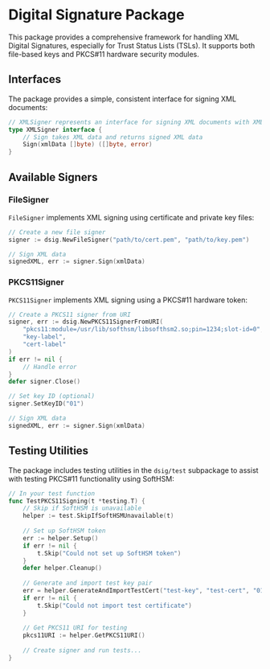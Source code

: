 # Digital Signature Package

This package provides a comprehensive framework for handling XML Digital Signatures, especially for Trust Status Lists (TSLs). It supports both file-based keys and PKCS#11 hardware security modules.

## Interfaces

The package provides a simple, consistent interface for signing XML documents:

```go
// XMLSigner represents an interface for signing XML documents with XML-DSIG
type XMLSigner interface {
	// Sign takes XML data and returns signed XML data
	Sign(xmlData []byte) ([]byte, error)
}
```

## Available Signers

### FileSigner

`FileSigner` implements XML signing using certificate and private key files:

```go
// Create a new file signer
signer := dsig.NewFileSigner("path/to/cert.pem", "path/to/key.pem")

// Sign XML data
signedXML, err := signer.Sign(xmlData)
```

### PKCS11Signer

`PKCS11Signer` implements XML signing using a PKCS#11 hardware token:

```go
// Create a PKCS11 signer from URI
signer, err := dsig.NewPKCS11SignerFromURI(
    "pkcs11:module=/usr/lib/softhsm/libsofthsm2.so;pin=1234;slot-id=0", 
    "key-label", 
    "cert-label"
)
if err != nil {
    // Handle error
}
defer signer.Close()

// Set key ID (optional)
signer.SetKeyID("01")

// Sign XML data
signedXML, err := signer.Sign(xmlData)
```

## Testing Utilities

The package includes testing utilities in the `dsig/test` subpackage to assist with testing PKCS#11 functionality using SoftHSM:

```go
// In your test function
func TestPKCS11Signing(t *testing.T) {
    // Skip if SoftHSM is unavailable
    helper := test.SkipIfSoftHSMUnavailable(t)
    
    // Set up SoftHSM token
    err := helper.Setup()
    if err != nil {
        t.Skip("Could not set up SoftHSM token")
    }
    defer helper.Cleanup()
    
    // Generate and import test key pair
    err = helper.GenerateAndImportTestCert("test-key", "test-cert", "01")
    if err != nil {
        t.Skip("Could not import test certificate")
    }
    
    // Get PKCS11 URI for testing
    pkcs11URI := helper.GetPKCS11URI()
    
    // Create signer and run tests...
}
```